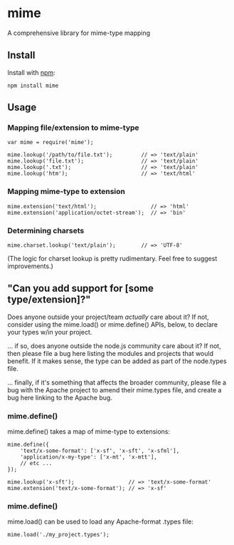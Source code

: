 # mime

A comprehensive library for mime-type mapping

## Install

Install with [npm](http://github.com/isaacs/npm):

    npm install mime

## Usage

### Mapping file/extension to mime-type

    var mime = require('mime');

    mime.lookup('/path/to/file.txt');         // => 'text/plain'
    mime.lookup('file.txt');                  // => 'text/plain'
    mime.lookup('.txt');                      // => 'text/plain'
    mime.lookup('htm');                       // => 'text/html'

### Mapping mime-type to extension

    mime.extension('text/html');                 // => 'html'
    mime.extension('application/octet-stream');  // => 'bin'

### Determining charsets

    mime.charset.lookup('text/plain');        // => 'UTF-8'

(The logic for charset lookup is pretty rudimentary.  Feel free to suggest improvements.)

## "Can you add support for [some type/extension]?"

Does anyone outside your project/team _actually_ care about it?  If not, consider using the mime.load() or mime.define() APIs, below, to declare your types w/in your project.

... if so, does anyone outside the node.js community care about it?  If not, then please file a bug here listing the modules and projects that would benefit.  If it makes sense, the type can be added as part of the node.types file.

... finally, if it's something that affects the broader community, please file a bug with the Apache project to amend their mime.types file, and create a bug here linking to the Apache bug.

### mime.define()

mime.define() takes a map of mime-type to extensions:

    mime.define({
        'text/x-some-format': ['x-sf', 'x-sft', 'x-sfml'],
        'application/x-my-type': ['x-mt', 'x-mtt'],
        // etc ...
    });

    mime.lookup('x-sft');                 // => 'text/x-some-format'
    mime.extension('text/x-some-format'); // => 'x-sf'

### mime.define()

mime.load() can be used to load any Apache-format .types file:

    mime.load('./my_project.types');
